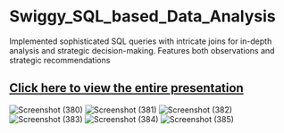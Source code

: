 # Swiggy_SQL_based_Data_Analysis
Implemented sophisticated SQL queries with intricate joins for in-depth analysis and strategic decision-making.
Features both observations and strategic recommendations

[Click here to view the entire presentation](https://github.com/KanishkaMaheshwari02/Swiggy_SQL_based_Data_Analysis/blob/main/Swiggy%20(SQL-based%20Data%20Analysis)%20Project%20by%20Kanishka%20Maheshwari.pdf)
---
![Screenshot (380)](https://github.com/user-attachments/assets/43100eda-b961-4ac9-968f-04643c547962)
![Screenshot (381)](https://github.com/user-attachments/assets/21b88a4d-c9fd-4b2c-96ef-4dedee26f8ba)
![Screenshot (382)](https://github.com/user-attachments/assets/070f804b-8504-47d0-a05f-99d19ac62ace)
![Screenshot (383)](https://github.com/user-attachments/assets/834c736d-8426-49fa-9ffa-e018c01ce3b9)
![Screenshot (384)](https://github.com/user-attachments/assets/9ebe213c-a734-49aa-85a9-392d721da35b)
![Screenshot (385)](https://github.com/user-attachments/assets/a08bd27e-4905-460c-a669-a6a7530ddd17)






